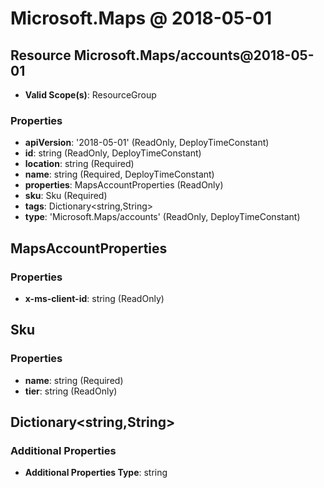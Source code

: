 # Microsoft.Maps @ 2018-05-01

## Resource Microsoft.Maps/accounts@2018-05-01
* **Valid Scope(s)**: ResourceGroup
### Properties
* **apiVersion**: '2018-05-01' (ReadOnly, DeployTimeConstant)
* **id**: string (ReadOnly, DeployTimeConstant)
* **location**: string (Required)
* **name**: string (Required, DeployTimeConstant)
* **properties**: MapsAccountProperties (ReadOnly)
* **sku**: Sku (Required)
* **tags**: Dictionary<string,String>
* **type**: 'Microsoft.Maps/accounts' (ReadOnly, DeployTimeConstant)

## MapsAccountProperties
### Properties
* **x-ms-client-id**: string (ReadOnly)

## Sku
### Properties
* **name**: string (Required)
* **tier**: string (ReadOnly)

## Dictionary<string,String>
### Additional Properties
* **Additional Properties Type**: string

